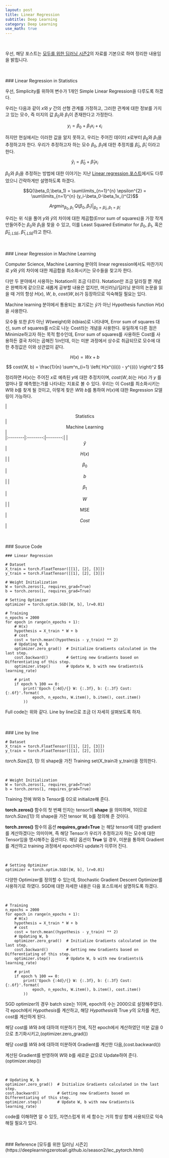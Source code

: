 ```yaml
---
layout: post
title: Linear Regression
subtitle: Deep Learning
category: Deep Learning
use_math: true
---
```


<br>

우선, 해당 포스트는 [모두를 위한 딥러닝 시즌2](https://deeplearningzerotoall.github.io/season2/lec_pytorch.html)의 자료를 기본으로 하여 정리한 내용임을 밝힙니다.

<br>
<br>
### Linear Regression in Statistics

우선, Simplicity를 위하여 변수가 1개인 Simple Linear Regression을 다루도록 하겠다.

우리는 다음과 같이 $x$와 $y$ 간의 선형 관계를 가정하고, 그러한 관계에 대한 정보를 가지고 있는 모수, 즉 미지의 값 $\beta_0$와 $\beta_1$이 존재한다고 가정한다.

$$ y_i = \beta_0 + \beta_1 x_i + \epsilon_i $$

하지만 현실에서는 이러한 값을 알지 못하고, 우리는 주어진 데이터 $x$로부터 $\beta_0$와 $\beta_1$을 추정하고자 한다. 우리가 추정하고자 하는 모수 $\beta_0$, $\beta_1$에 대한 추정치를 $\hat \beta_0$, $\hat \beta_1$ 이라고 한다.

$$ \hat y_i = \hat \beta_0 + \hat \beta_1x_i $$

$\beta_0$와 $\beta_1$을 추정하는 방법에 대한 이야기는 지난 [Linear regression 포스트](https://kjhov195.github.io/2019-10-26-linear_regression/)에서도 다루었으니 간략하게만 설명하도록 하겠다.

$$Q(\beta_0,\beta_1) = \sum\limits_{n=1}^{n} \epsilon^{2} = \sum\limits_{n=1}^{n} (y_i-\beta_0-\beta_1x_i)^{2}$$

$$Argmin_{\beta_0, \beta_1}\;Q(\beta_0,\beta_1) \vert _ {\beta_0 = \hat \beta_0, \beta_1 = \hat \beta_1}$$

우리는 위 식을 풀어 $y$와 $\hat y$의 차이에 대한 제곱합(Error sum of squares)을 가장 작게 만들어주는 $\beta_0$와 $\beta_1$을 찾을 수 있고, 이를 Least Squared Estimator for $\beta_0$, $\beta_1$, 혹은 $\hat \beta_{0,LSE}$, $\hat \beta_{1,LSE}$라고 한다.



<br>
<br>
### Linear Regression in Machine Learning

Computer Science, Machine Learning 분야의 linear regression에서도 마찬가지로 $y$와 $\hat y$의 차이에 대한 제곱합을 최소화시키는 모수들을 찾고자 한다.

다만 두 분야에서 사용하는 Notation이 조금 다르다. Notation만 조금 달라질 뿐 개념은 완벽하게 같으므로 새롭게 공부할 내용은 없지만, 머신러닝/딥러닝 분야의 논문을 읽을 때 거의 항상 $H(x)$, $W$, $b$, $cost(W,b)$가 등장하므로 익숙해질 필요는 있다.

Machine learning 분야에서 통용되는 표기로는 $\hat y$가 아닌 Hypothesis function $H(x)$을 사용한다.

모수들 또한 $\beta$가 아닌 $W$(weight)와 $b$(bias)로 나타내며, Error sum of squares 대신, sum of squares를 n으로 나눈 Cost라는 개념을 사용한다. 유일하게 다른 점은 Minimize하고자 하는 목적 함수인데, Error sum of squares를 사용하든 Cost를 사용하든 결국 차이는 곱해진 $1/n$인데, 이는 미분 과정에서 상수로 취급되므로 모수에 대한 추정값은 이와 상관없이 같다.

$$ H(x) = Wx + b $$

$$ cost(W, b) = \frac{1}{n} \sum^n_{i=1} \left( H(x^{(i)}) - y^{(i)} \right)^2 $$

정리하면 $H(x)$는 주어진 $x$로 예측된 $y$에 대한 추정치이며, $cost(W, b)$는 $H(x)$ 가 $y$ 를 얼마나 잘 예측했는가를 나타내는 지표로 볼 수 있다. 우리는 이 Cost를 최소화시키는 $W$와 $b$를 찾게 될 것이고, 이렇게 찾은 $W$와 $b$를 통하여 $H(x)$에 대한 Regression 모델링이 가능하다.


|  <center>Statistics </center> |  <center>Machine Learning</center> |  
|:--------|:--------:|--------:|
| <center> $\hat y$ </center> | <center> $H(x)$ </center> |
| <center>  $\beta_0$ </center> | <center> $b$ </center> |
| <center>  $\beta_1$ </center> | <center> $W$ </center> |
| <center>  MSE </center> | <center> $Cost$ </center> |


<br>
<br>
### Source Code

```
### Linear Regression

# Dataset
X_train = torch.FloatTensor([[1], [2], [3]])
y_train = torch.FloatTensor([[1], [2], [3]])

# Weight Initialization
W = torch.zeros(1, requires_grad=True)
b = torch.zeros(1, requires_grad=True)

# Setting Optimizer
optimizer = torch.optim.SGD([W, b], lr=0.01)

# Training
n_epochs = 2000
for epoch in range(n_epochs + 1):
    # H(x)
    hypothesis = X_train * W + b
    # cost
    cost = torch.mean((hypothesis - y_train) ** 2)
    # Updating W, b
    optimizer.zero_grad()  # Initialize Gradients calculated in the last step.
    cost.backward()        # Getting new Gradients based on Differentiating of this step.
    optimizer.step()       # Update W, b with new Gradients(& learning_rate)

    # print
    if epoch % 100 == 0:
        print('Epoch {:4d}/{} W: {:.3f}, b: {:.3f} Cost: {:.6f}'.format(
            epoch, n_epochs, W.item(), b.item(), cost.item()
        ))
```

Full code는 위와 같다. Line by line으로 조금 더 자세히 살펴보도록 하자.

<br>
<br>
### Line by line

```
# Dataset
X_train = torch.FloatTensor([[1], [2], [3]])
y_train = torch.FloatTensor([[1], [2], [3]])
```
_torch.Size([3, 1])_ 의 shape을 가진 Training set(X_train과 y_train)을 정의한다.

<br>

```
# Weight Initialization
W = torch.zeros(1, requires_grad=True)
b = torch.zeros(1, requires_grad=True)
```

Training 전에 W와 b Tensor를 0으로 initialize해 준다.

__torch.zeros()__ 함수의 첫 번째 인자는 tensor의 __shape__ 을 의미하며, 1이므로 _torch.Size([1])_ 의 shape을 가진 tensor W, b를 정의해 준 것이다.

__torch.zeros()__ 함수의 옵션 __requires_grad=True__ 는 해당 tensor에 대한 gradient를 계산하겠다는 의미이며, 즉 해당 Tensor가 우리가 추정하고자 하는 모수에 대한 Tensor임을 명시해주는 옵션이다. 해당 옵션이 __True__ 일 경우, 미분을 통하여 Gradient를 계산하고 training 과정에서 epoch마다 update가 이루어 진다.

<br>

```
# Setting Optimizer
optimizer = torch.optim.SGD([W, b], lr=0.01)
```

다양한 Optimizer를 정의할 수 있는데, Stochastic Gradient Descent Optimizer를 사용하기로 하였다. SGD에 대한 자세한 내용은 다음 포스트에서 설명하도록 하겠다.

<br>

```
# Training
n_epochs = 2000
for epoch in range(n_epochs + 1):
    # H(x)
    hypothesis = X_train * W + b
    # cost
    cost = torch.mean((hypothesis - y_train) ** 2)
    # Updating W, b
    optimizer.zero_grad()  # Initialize Gradients calculated in the last step.
    cost.backward()        # Getting new Gradients based on Differentiating of this step.
    optimizer.step()       # Update W, b with new Gradients(& learning_rate)

    # print
    if epoch % 100 == 0:
        print('Epoch {:4d}/{} W: {:.3f}, b: {:.3f} Cost: {:.6f}'.format(
            epoch, n_epochs, W.item(), b.item(), cost.item()
        ))
```

SGD optimizer의 경우 batch size는 1이며, epoch의 수는 2000으로 설정해주었다. 각 epoch에서  $Hypothesis$를 계산하고, 해당 $Hypothesis$와 True $y$의 오차를 계산, cost를 계산하게 된다.

해당 cost를 $W$와 $b$에 대하여 미분하기 전에, 직전 epoch에서 계산하였던 미분 값을 0으로 초기화시키고,(optimizer.zero_grad())

해당 cost를 $W$와 $b$에 대하여 미분하여 Gradient를 계산한 다음,(cost.backward())

계산된 Gradient를 반영하여 $W$와 $b$를 새로운 값으로 Update하여 준다.(optimizer.step())

<br>

```
# Updating W, b
optimizer.zero_grad()  # Initialize Gradients calculated in the last step.
cost.backward()        # Getting new Gradients based on Differentiating of this step.
optimizer.step()       # Update W, b with new Gradients(& learning_rate)
```

code를 이해하면 알 수 있듯, 자연스럽게 위 세 함수는 거의 항상 함께 사용되므로 익숙해질 필요가 있다.

<br>
<br>
### Reference
[모두를 위한 딥러닝 시즌2](https://deeplearningzerotoall.github.io/season2/lec_pytorch.html)
